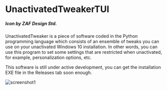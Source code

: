 # UnactivatedTweakerTUI
##### Icon by ZAF Design Std.

UnactivatedTweaker is a piece of software coded in the Python programming language which consists of an ensemble of tweaks you can use on your unactivated Windows 10 installation. In other words, you can use this program to set some settings that are restricted when unactivated, for example, personalization options, etc.

This software is still under active development, you can get the installation EXE file in the Releases tab soon enough.

![screenshot1](https://telegra.ph/file/71d43617a574ddf5ead02.png)
